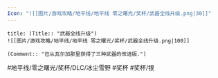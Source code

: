 ```yaml
---
Icon: "![[图片/游戏攻略/地平线/地平线 零之曙光/奖杯/武器全线升级.png|30]]"
---
```

```ad-common-silver-trophy
title: (Title:: "武器全线升级")
![[图片/游戏攻略/地平线/地平线 零之曙光/奖杯/武器全线升级.png|100]]

(Comment:: "已从瓦尔加那里获得了三种武器的改进版.")
```

#地平线/零之曙光/奖杯/DLC/冰尘雪野 #奖杯 #奖杯/银
